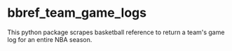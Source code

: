 # bbref_team_game_logs
This python package scrapes basketball reference to return a team's game log for an entire NBA season. 
